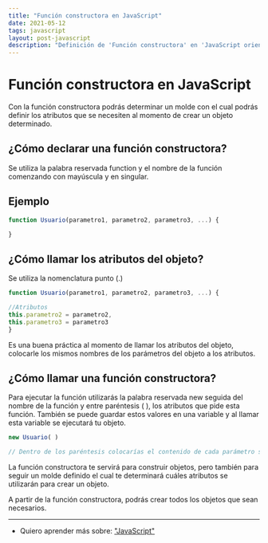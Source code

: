 ```yaml
---
title: "Función constructora en JavaScript"
date: 2021-05-12
tags: javascript
layout: post-javascript
description: "Definición de 'Función constructora' en 'JavaScript orientada a objetos'."
---
```


# Función constructora en JavaScript

Con la función constructora podrás determinar un molde con el cual podrás definir los atributos que se necesiten al momento de crear un objeto determinado.

## ¿Cómo declarar una función constructora?
Se utiliza la palabra reservada function y el nombre de la función comenzando con mayúscula y en singular.

## Ejemplo

````js
function Usuario(parametro1, parametro2, parametro3, ...) {

}
````

## ¿Cómo llamar los atributos del objeto?
Se utiliza la nomenclatura punto (.)

````js
function Usuario(parametro1, parametro2, parametro3, ...) {

//Atributos
this.parametro2 = parametro2,
this.parametro3 = parametro3
}
````

Es una buena práctica al momento de llamar los atributos del objeto, colocarle los mismos nombres de los parámetros del objeto a los atributos.

## ¿Cómo llamar una función constructora?
Para ejecutar la función utilizarás la palabra reservada new seguida del nombre de la función y entre paréntesis ( ), los atributos que pide esta función. También se puede guardar estos valores en una variable y al llamar esta variable se ejecutará tu objeto.

````js
new Usuario( )

// Dentro de los paréntesis colocarías el contenido de cada parámetro separado por comas (,).
````

La función constructora te servirá para construir objetos, pero también para seguir un molde definido el cual te determinará cuáles atributos se utilizarán para crear un objeto.

A partir de la función constructora, podrás crear todos los objetos que sean necesarios.

***

- Quiero aprender más sobre: ["JavaScript"](../00/javascript)
